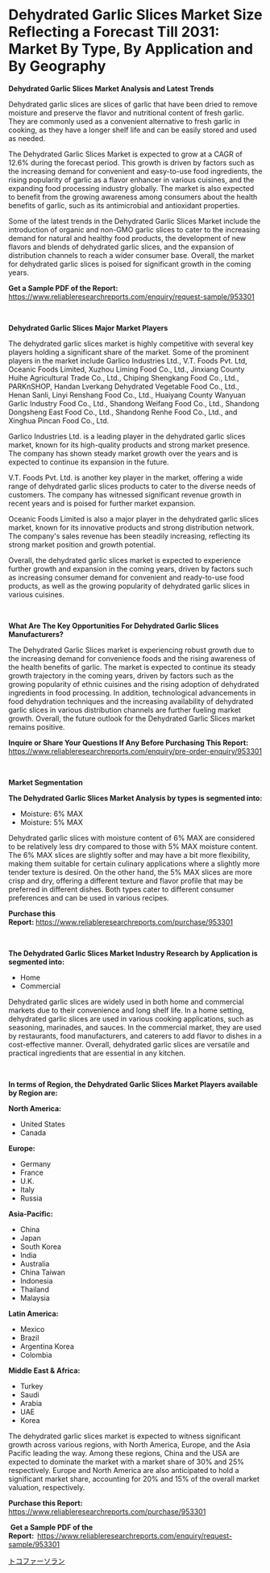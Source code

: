 <p><h1>Dehydrated Garlic Slices Market Size Reflecting a Forecast Till 2031: Market By Type, By Application and By Geography</h1></p><p><strong>Dehydrated Garlic Slices Market Analysis and Latest Trends</strong></p>
<p><p>Dehydrated garlic slices are slices of garlic that have been dried to remove moisture and preserve the flavor and nutritional content of fresh garlic. They are commonly used as a convenient alternative to fresh garlic in cooking, as they have a longer shelf life and can be easily stored and used as needed.</p><p>The Dehydrated Garlic Slices Market is expected to grow at a CAGR of 12.6% during the forecast period. This growth is driven by factors such as the increasing demand for convenient and easy-to-use food ingredients, the rising popularity of garlic as a flavor enhancer in various cuisines, and the expanding food processing industry globally. The market is also expected to benefit from the growing awareness among consumers about the health benefits of garlic, such as its antimicrobial and antioxidant properties.</p><p>Some of the latest trends in the Dehydrated Garlic Slices Market include the introduction of organic and non-GMO garlic slices to cater to the increasing demand for natural and healthy food products, the development of new flavors and blends of dehydrated garlic slices, and the expansion of distribution channels to reach a wider consumer base. Overall, the market for dehydrated garlic slices is poised for significant growth in the coming years.</p></p>
<p><strong>Get a Sample PDF of the Report:&nbsp;</strong> <a href="https://www.reliableresearchreports.com/enquiry/request-sample/953301">https://www.reliableresearchreports.com/enquiry/request-sample/953301</a></p>
<p>&nbsp;</p>
<p><strong>Dehydrated Garlic Slices Major Market Players</strong></p>
<p><p>The dehydrated garlic slices market is highly competitive with several key players holding a significant share of the market. Some of the prominent players in the market include Garlico Industries Ltd., V.T. Foods Pvt. Ltd, Oceanic Foods Limited, Xuzhou Liming Food Co., Ltd., Jinxiang County Huihe Agricultural Trade Co., Ltd., Chiping Shengkang Food Co., Ltd., PARKnSHOP, Handan Lverkang Dehydrated Vegetable Food Co., Ltd., Henan Sanli, Linyi Renshang Food Co., Ltd., Huaiyang County Wanyuan Garlic Industry Food Co., Ltd., Shandong Weifang Food Co., Ltd., Shandong Dongsheng East Food Co., Ltd., Shandong Renhe Food Co., Ltd., and Xinghua Pincan Food Co., Ltd.</p><p>Garlico Industries Ltd. is a leading player in the dehydrated garlic slices market, known for its high-quality products and strong market presence. The company has shown steady market growth over the years and is expected to continue its expansion in the future.</p><p>V.T. Foods Pvt. Ltd. is another key player in the market, offering a wide range of dehydrated garlic slices products to cater to the diverse needs of customers. The company has witnessed significant revenue growth in recent years and is poised for further market expansion.</p><p>Oceanic Foods Limited is also a major player in the dehydrated garlic slices market, known for its innovative products and strong distribution network. The company's sales revenue has been steadily increasing, reflecting its strong market position and growth potential.</p><p>Overall, the dehydrated garlic slices market is expected to experience further growth and expansion in the coming years, driven by factors such as increasing consumer demand for convenient and ready-to-use food products, as well as the growing popularity of dehydrated garlic slices in various cuisines.</p></p>
<p>&nbsp;</p>
<p><strong>What Are The Key Opportunities For Dehydrated Garlic Slices Manufacturers?</strong></p>
<p><p>The Dehydrated Garlic Slices market is experiencing robust growth due to the increasing demand for convenience foods and the rising awareness of the health benefits of garlic. The market is expected to continue its steady growth trajectory in the coming years, driven by factors such as the growing popularity of ethnic cuisines and the rising adoption of dehydrated ingredients in food processing. In addition, technological advancements in food dehydration techniques and the increasing availability of dehydrated garlic slices in various distribution channels are further fueling market growth. Overall, the future outlook for the Dehydrated Garlic Slices market remains positive.</p></p>
<p><strong>Inquire or Share Your Questions If Any Before Purchasing This Report:</strong> <a href="https://www.reliableresearchreports.com/enquiry/pre-order-enquiry/953301">https://www.reliableresearchreports.com/enquiry/pre-order-enquiry/953301</a></p>
<p>&nbsp;</p>
<p><strong>Market Segmentation</strong></p>
<p><strong>The Dehydrated Garlic Slices Market Analysis by types is segmented into:</strong></p>
<p><ul><li>Moisture: 6% MAX</li><li>Moisture: 5% MAX</li></ul></p>
<p><p>Dehydrated garlic slices with moisture content of 6% MAX are considered to be relatively less dry compared to those with 5% MAX moisture content. The 6% MAX slices are slightly softer and may have a bit more flexibility, making them suitable for certain culinary applications where a slightly more tender texture is desired. On the other hand, the 5% MAX slices are more crisp and dry, offering a different texture and flavor profile that may be preferred in different dishes. Both types cater to different consumer preferences and can be used in various recipes.</p></p>
<p><strong>Purchase this Report:&nbsp;</strong><a href="https://www.reliableresearchreports.com/purchase/953301">https://www.reliableresearchreports.com/purchase/953301</a></p>
<p>&nbsp;</p>
<p><strong>The Dehydrated Garlic Slices Market Industry Research by Application is segmented into:</strong></p>
<p><ul><li>Home</li><li>Commercial</li></ul></p>
<p><p>Dehydrated garlic slices are widely used in both home and commercial markets due to their convenience and long shelf life. In a home setting, dehydrated garlic slices are used in various cooking applications, such as seasoning, marinades, and sauces. In the commercial market, they are used by restaurants, food manufacturers, and caterers to add flavor to dishes in a cost-effective manner. Overall, dehydrated garlic slices are versatile and practical ingredients that are essential in any kitchen.</p></p>
<p>&nbsp;</p>
<p><strong>In terms of Region, the Dehydrated Garlic Slices Market Players available by Region are:</strong></p>
<p>
    <p> <strong> North America: </strong>
        <ul>
            <li>United States</li>
            <li>Canada</li>
        </ul>
        </p> 
    <p> <strong> Europe: </strong>
        <ul>
            <li>Germany</li>
            <li>France</li>
            <li>U.K.</li>
            <li>Italy</li>
            <li>Russia</li>
        </ul>
        </p> 
    <p> <strong> Asia-Pacific: </strong>
        <ul>
            <li>China</li>
            <li>Japan</li>
            <li>South Korea</li>
            <li>India</li>
            <li>Australia</li>
            <li>China Taiwan</li>
            <li>Indonesia</li>
            <li>Thailand</li>
            <li>Malaysia</li>
        </ul>
        </p> 
    <p> <strong> Latin America: </strong>
        <ul>
            <li>Mexico</li>
            <li>Brazil</li>
            <li>Argentina Korea</li>
            <li>Colombia</li>
        </ul>
        </p> 
    <p> <strong> Middle East & Africa: </strong>
        <ul>
            <li>Turkey</li>
            <li>Saudi</li>
            <li>Arabia</li>
            <li>UAE</li>
            <li>Korea</li>
        </ul>
    </p>
    </p>
<p><p>The dehydrated garlic slices market is expected to witness significant growth across various regions, with North America, Europe, and the Asia Pacific leading the way. Among these regions, China and the USA are expected to dominate the market with a market share of 30% and 25% respectively. Europe and North America are also anticipated to hold a significant market share, accounting for 20% and 15% of the overall market valuation, respectively.</p></p>
<p><strong>Purchase this Report: </strong><a href="https://www.reliableresearchreports.com/purchase/953301">https://www.reliableresearchreports.com/purchase/953301</a></p>
<p>&nbsp;<strong>Get a Sample PDF of the Report:&nbsp;&nbsp;</strong><a href="https://www.reliableresearchreports.com/enquiry/request-sample/953301">https://www.reliableresearchreports.com/enquiry/request-sample/953301</a></p>
<p><strong></strong></p>
<p><p><a href="https://github.com/EstaSprer20231/Market-Research-Report-List-1/blob/main/63338255805.md">トコファーソラン</a></p></p>